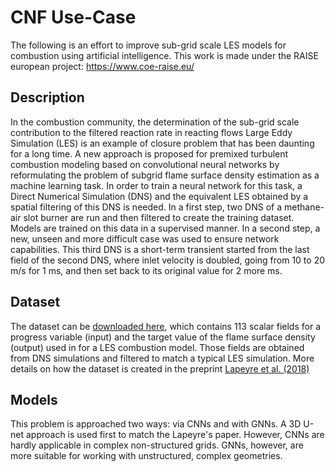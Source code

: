 # CNF Use-Case

The following is an effort to improve sub-grid scale LES models for combustion using artificial intelligence. This work is made under the RAISE european project: https://www.coe-raise.eu/

## Description

In the combustion community, the determination of the sub-grid scale contribution to the filtered reaction rate in reacting flows Large Eddy Simulation (LES) is an example of closure problem that has been daunting for a long time. A new approach is proposed for premixed turbulent combustion modeling based on convolutional neural networks by reformulating the problem of subgrid flame surface density estimation as a machine learning task.  In order to train a neural network for this task, a Direct Numerical Simulation (DNS) and the equivalent LES obtained by a spatial filtering of this DNS is needed.
In a first step, two DNS of a methane-air slot burner are run and then filtered to create the training dataset. Models are trained on this data in a supervised manner. In a second step, a new, unseen and more difficult case was used to ensure network capabilities.
This third DNS is a short-term transient started from the last field of the second DNS, where inlet velocity is doubled, going from 10 to 20 m/s for 1 ms, and then set back to its original value for 2 more ms.

## Dataset

The dataset can be [downloaded here](https://www.coe-raise.eu/open-data), which contains 113 scalar fields for a progress variable (input) and the target value of the flame surface density (output) used in for a LES combustion model. Those fields are obtained from DNS simulations and filtered to match a typical LES simulation. More details on how the dataset is created in the preprint [Lapeyre et al. (2018)](https://arxiv.org/abs/1810.03691)

## Models 

This problem is approached two ways: via CNNs and with GNNs. A 3D U-net approach is used first to match the Lapeyre's paper. However, CNNs are hardly applicable in complex non-structured grids. GNNs, however, are more suitable for working with unstructured, complex geometries. 
